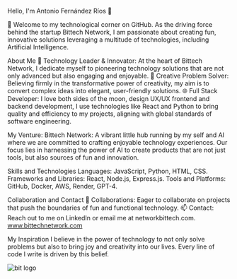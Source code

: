 Hello, I'm Antonio Fernández Ríos 👋

🌟 Welcome to my technological corner on GitHub. As the driving force behind the startup Bittech Network, I am passionate about creating fun, innovative solutions leveraging a multitude of technologies, including Artificial Intelligence.

About Me
🚀 Technology Leader & Innovator: At the heart of Bittech Network, I dedicate myself to pioneering technology solutions that are not only advanced but also engaging and enjoyable.
🧠 Creative Problem Solver: Believing firmly in the transformative power of creativity, my aim is to convert complex ideas into elegant, user-friendly solutions.
🌐 Full Stack Developer: I love both sides of the moon, design UX/UX frontend and backend development, I use technologies like React and Python to bring quality and efficiency to my projects, aligning with global standards of software engineering.

My Venture:
Bittech Network: A vibrant little hub running by my self and AI where we are committed to crafting enjoyable technology experiences. Our focus lies in harnessing the power of AI to create products that are not just tools, but also sources of fun and innovation.

Skills and Technologies
Languages: JavaScript, Python, HTML, CSS.
Frameworks and Libraries: React, Node.js, Express.js.
Tools and Platforms: GitHub, Docker, AWS, Render, GPT-4.

Collaboration and Contact
🤝 Collaborations: Eager to collaborate on projects that push the boundaries of fun and functional technology.
📫 Contact: Reach out to me on LinkedIn or email me at networkbittech.com. www.bittechnetwork.com

My Inspiration
I believe in the power of technology to not only solve problems but also to bring joy and creativity into our lives. Every line of code I write is driven by this belief.

![bit logo](https://github.com/Kukaloka1/Kukaloka1/assets/130247025/a127acb3-5baf-48c3-b9e1-4f5158c8fd2b)
